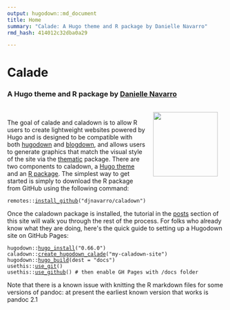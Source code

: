 ```yaml
---
output: hugodown::md_document
title: Home
summary: "Calade: A Hugo theme and R package by Danielle Navarro"
rmd_hash: 414012c32dba0a29

---
```


Calade
======

### A Hugo theme and R package by [Danielle Navarro](https://twitter.com/djnavarro)

<img src="header/caladown.png" width="150px" style="float:right; padding:15px;">

<br>

The goal of calade and caladown is to allow R users to create lightweight websites powered by Hugo and is designed to be compatible with both [hugodown](https://hugodown.r-lib.org/) and [blogdown](https://bookdown.org/yihui/blogdown/), and allows users to generate graphics that match the visual style of the site via the [thematic](https://rstudio.github.io/thematic/) package. There are two components to caladown, a [Hugo theme](https://github.com/djnavarro/hugo-calade) and an [R package](https://github.com/djnavarro/caladown). The simplest way to get started is simply to download the R package from GitHub using the following command:

<div class="highlight">

<pre class='chroma'><code class='language-r' data-lang='r'><span class='nf'>remotes</span><span class='nf'>::</span><span class='nf'><a href='https://remotes.r-lib.org/reference/install_github.html'>install_github</a></span><span class='o'>(</span><span class='s'>"djnavarro/caladown"</span><span class='o'>)</span>
</code></pre>

</div>

Once the caladown package is installed, the tutorial in the [posts](/post/) section of this site will walk you through the rest of the process. For folks who already know what they are doing, here's the quick guide to setting up a Hugodown site on GitHub Pages:

<div class="highlight">

<pre class='chroma'><code class='language-r' data-lang='r'><span class='nf'>hugodown</span><span class='nf'>::</span><span class='nf'><a href='https://rdrr.io/pkg/hugodown/man/hugo_install.html'>hugo_install</a></span><span class='o'>(</span><span class='s'>"0.66.0"</span><span class='o'>)</span> 
<span class='nf'>caladown</span><span class='nf'>::</span><span class='nf'><a href='https://rdrr.io/pkg/caladown/man/create_hugodown_calade.html'>create_hugodown_calade</a></span><span class='o'>(</span><span class='s'>"my-caladown-site"</span><span class='o'>)</span>
<span class='nf'>hugodown</span><span class='nf'>::</span><span class='nf'><a href='https://rdrr.io/pkg/hugodown/man/hugo_build.html'>hugo_build</a></span><span class='o'>(</span>dest <span class='o'>=</span> <span class='s'>"docs"</span><span class='o'>)</span>
<span class='nf'>usethis</span><span class='nf'>::</span><span class='nf'><a href='https://usethis.r-lib.org/reference/use_git.html'>use_git</a></span><span class='o'>(</span><span class='o'>)</span>
<span class='nf'>usethis</span><span class='nf'>::</span><span class='nf'><a href='https://usethis.r-lib.org/reference/use_github.html'>use_github</a></span><span class='o'>(</span><span class='o'>)</span> <span class='c'># then enable GH Pages with /docs folder</span>
</code></pre>

</div>

Note that there is a known issue with knitting the R markdown files for some versions of pandoc: at present the earliest known version that works is pandoc 2.1


